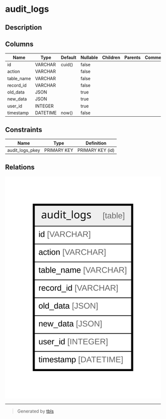 # audit_logs

## Description

## Columns

| Name | Type | Default | Nullable | Children | Parents | Comment |
| ---- | ---- | ------- | -------- | -------- | ------- | ------- |
| id | VARCHAR | cuid() | false |  |  |  |
| action | VARCHAR |  | false |  |  |  |
| table_name | VARCHAR |  | false |  |  |  |
| record_id | VARCHAR |  | false |  |  |  |
| old_data | JSON |  | true |  |  |  |
| new_data | JSON |  | true |  |  |  |
| user_id | INTEGER |  | true |  |  |  |
| timestamp | DATETIME | now() | false |  |  |  |

## Constraints

| Name | Type | Definition |
| ---- | ---- | ---------- |
| audit_logs_pkey | PRIMARY KEY | PRIMARY KEY (id) |

## Relations

![er](audit_logs.svg)

---

> Generated by [tbls](https://github.com/k1LoW/tbls)
